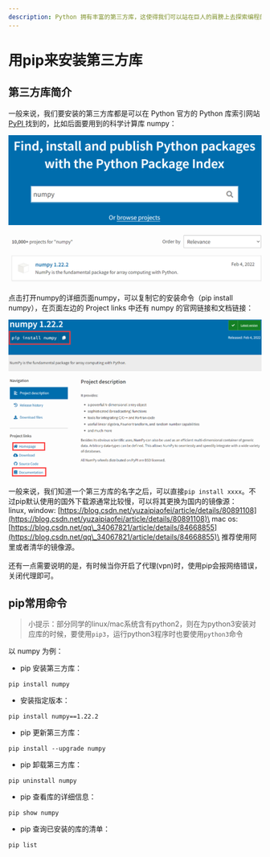 ```yaml
---
description: Python 拥有丰富的第三方库，这使得我们可以站在巨人的肩膀上去探索编程的乐趣。而管理这些第三方库的主要方法就是使用 Python 的 pip 工具。
---
```


# 用pip来安装第三方库

## 第三方库简介

一般来说，我们要安装的第三方库都是可以在 Python 官方的 Python 库索引网站 [PyPI ](https://pypi.org)找到的，比如后面要用到的科学计算库 numpy：

![](<../.gitbook/assets/image (2) (1) (1) (1).png>)

![](<../.gitbook/assets/image (1) (1) (1).png>)

点击打开numpy的详细页面numpy，可以复制它的安装命令（pip install numpy），在页面左边的 Project links 中还有 numpy 的官网链接和文档链接：

![](<../.gitbook/assets/image (2) (1) (1).png>)

一般来说，我们知道一个第三方库的名字之后，可以直接`pip install xxxx`。不过pip默认使用的国外下载源通常比较慢，可以将其更换为国内的镜像源：\
linux, window: [https://blog.csdn.net/yuzaipiaofei/article/details/80891108](https://blog.csdn.net/yuzaipiaofei/article/details/80891108)\
mac os: [https://blog.csdn.net/qq\_34067821/article/details/84668855](https://blog.csdn.net/qq\_34067821/article/details/84668855)\
推荐使用阿里或者清华的镜像源。\
\
还有一点需要说明的是，有时候当你开启了代理(vpn)时，使用pip会报网络错误，关闭代理即可。

## pip常用命令

> 小提示：部分同学的linux/mac系统含有python2，则在为python3安装对应库的时候，要使用`pip3`，运行python3程序时也要使用`python3`命令

以 numpy 为例：

* pip 安装第三方库：

```
pip install numpy
```

* 安装指定版本：

```
pip install numpy==1.22.2
```

* pip 更新第三方库：

```
pip install --upgrade numpy
```

* pip 卸载第三方库：

```
pip uninstall numpy
```

* pip 查看库的详细信息：

```
pip show numpy
```

* pip 查询已安装的库的清单：

```
pip list
```
